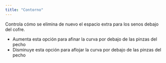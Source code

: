 ```yaml
---
title: "Contorno"
---
```


Controla cómo se elimina de nuevo el espacio extra para los senos debajo del cofre.

- Aumenta esta opción para afinar la curva por debajo de las pinzas del pecho
- Disminuye esta opción para aflojar la curva por debajo de las pinzas del pecho




